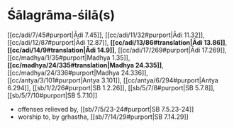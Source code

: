 # Śālagrāma-śilā(s)

[[cc/adi/7/45#purport|Ādi 7.45]], [[cc/adi/11/32#purport|Ādi 11.32]], [[cc/adi/12/87#purport|Ādi 12.87]], **[[cc/adi/13/86#translation|Ādi 13.86]]**, **[[cc/adi/14/9#translation|Ādi 14.9]]**, [[cc/adi/17/269#purport|Ādi 17.269]], [[cc/madhya/1/35#purport|Madhya 1.35]], **[[cc/madhya/24/335#translation|Madhya 24.335]]**, [[cc/madhya/24/336#purport|Madhya 24.336]], [[cc/antya/3/101#purport|Antya 3.101]], [[cc/antya/6/294#purport|Antya 6.294]], [[sb/1/2/26#purport|SB 1.2.26]], [[sb/5/7/8#purport|SB 5.7.8]], [[sb/5/7/10#purport|SB 5.7.10]]

* offenses relieved by, [[sb/7/5/23-24#purport|SB 7.5.23-24]]
* worship to, by gṛhastha, [[sb/7/14/29#purport|SB 7.14.29]]
